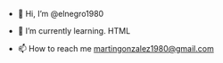 - 👋 Hi, I’m @elnegro1980
- 🌱 I’m currently learning. HTML

- 📫 How to reach me martingonzalez1980@gmail.com

<!---
elnegro1980/elnegro1980 is a ✨ special ✨ repository because its `README.md` (this file) appears on your GitHub profile.
You can click the Preview link to take a look at your changes.
--->
